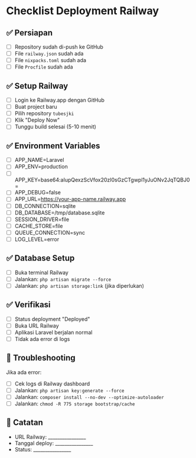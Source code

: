 # Checklist Deployment Railway

## ✅ Persiapan
- [ ] Repository sudah di-push ke GitHub
- [ ] File `railway.json` sudah ada
- [ ] File `nixpacks.toml` sudah ada
- [ ] File `Procfile` sudah ada

## ✅ Setup Railway
- [ ] Login ke Railway.app dengan GitHub
- [ ] Buat project baru
- [ ] Pilih repository `tubesjki`
- [ ] Klik "Deploy Now"
- [ ] Tunggu build selesai (5-10 menit)

## ✅ Environment Variables
- [ ] APP_NAME=Laravel
- [ ] APP_ENV=production
- [ ] APP_KEY=base64:aIupQexzScVfox20zI0sGzCTgwpl1yJuONv2JqTQBJ0=
- [ ] APP_DEBUG=false
- [ ] APP_URL=https://your-app-name.railway.app
- [ ] DB_CONNECTION=sqlite
- [ ] DB_DATABASE=/tmp/database.sqlite
- [ ] SESSION_DRIVER=file
- [ ] CACHE_STORE=file
- [ ] QUEUE_CONNECTION=sync
- [ ] LOG_LEVEL=error

## ✅ Database Setup
- [ ] Buka terminal Railway
- [ ] Jalankan: `php artisan migrate --force`
- [ ] Jalankan: `php artisan storage:link` (jika diperlukan)

## ✅ Verifikasi
- [ ] Status deployment "Deployed"
- [ ] Buka URL Railway
- [ ] Aplikasi Laravel berjalan normal
- [ ] Tidak ada error di logs

## 🔧 Troubleshooting
Jika ada error:
- [ ] Cek logs di Railway dashboard
- [ ] Jalankan: `php artisan key:generate --force`
- [ ] Jalankan: `composer install --no-dev --optimize-autoloader`
- [ ] Jalankan: `chmod -R 775 storage bootstrap/cache`

## 📝 Catatan
- URL Railway: ________________
- Tanggal deploy: ________________
- Status: ________________ 